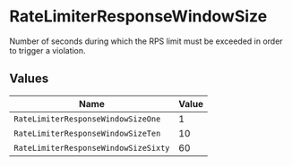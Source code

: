 # RateLimiterResponseWindowSize

Number of seconds during which the RPS limit must be exceeded in order to trigger a violation.


## Values

| Name                                 | Value                                |
| ------------------------------------ | ------------------------------------ |
| `RateLimiterResponseWindowSizeOne`   | 1                                    |
| `RateLimiterResponseWindowSizeTen`   | 10                                   |
| `RateLimiterResponseWindowSizeSixty` | 60                                   |